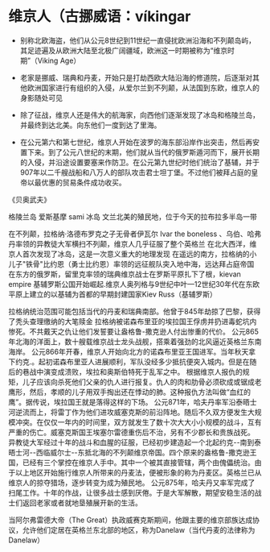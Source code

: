 # 维京人（古挪威语：víkingar

* 别称北欧海盗，他们从公元8世纪到11世纪一直侵扰欧洲沿海和不列颠岛屿，其足迹遍及从欧洲大陆至北极广阔疆域，欧洲这一时期被称为“维京时期”（Viking Age）
* 老家是挪威、瑞典和丹麦，开始只是打劫西欧大陆沿海的修道院，后逐渐对其他欧洲国家进行有组织的入侵，从爱尔兰到不列颠，从法国到东欧，维京人的身影随处可见
* 除了征战，维京人还是伟大的航海家，向西他们逐渐发现了冰岛和格陵兰岛，并最终到达北美。向东他们一度到达了里海。

* 在公元第六和第七世纪，维京人开始在波罗的海东部沿岸作出突击，然后再安置下来。到了公元八世纪的末期，他们就从当代的俄罗斯遁河而下，展开长期的入侵，并沿途设置要塞来作防卫。在公元第九世纪时他们统治了基辅，并于907年以二千艘战船和八万人的部队攻击君士坦丁堡。不过他们被拜占庭的皇帝以最优惠的贸易条件成功收买。

《贝奥武夫》


格陵兰岛
    爱斯基摩
    sami
冰岛
文兰北美的殖民地，位于今天的拉布拉多半岛一带

在不列颠，拉格纳·洛德布罗克之子无骨者伊瓦尔 Ivar the boneless 、乌伯、哈弗丹率领的异教徒大军横扫不列颠，维京人几乎征服了整个英格兰
在北大西洋，维京人首次发现了冰岛，这是一次意义重大的地理发现
在遥远的南方，拉格纳的小儿子"铁骨"比约恩（勇士比约恩）率领的远征舰队突入地中海，远达拜占庭帝国
在东方的俄罗斯，留里克率领的瑞典维京战士在罗斯平原扎下了根，kievan empire 基辅罗斯公国开始崛起.维京人奥列格与9世纪中叶—12世纪30年代在东欧平原上建立的以基辅为首都的早期封建国家Kiev Russ（基辅罗斯）


拉格纳统治范围可能包括当代的丹麦和瑞典南部。他曾于845年劫掠了巴黎，获得了秃头查理缴纳的大笔赎金
拉格纳被诺森布里亚的埃拉国王俘虏并扔进毒蛇坑内惨死。不共戴天之仇让他们发誓要让盎格鲁-撒克逊人付出惨重的代价。
公元865年北海的洋面上，数十艘载维京战士龙头战舰，搭乘着强劲的北风逼近英格兰东南海岸。
公元866年开春，维京人开始向北方的诺森布里亚王国进军。当年秋天拿下约克.。起初诺森布里亚人进展顺利，军队没经多少抵抗便突入城内。但是在随后的巷战中演变成溃败，埃拉和奥斯伯特死于乱军之中。
根据维京人报仇的规矩，儿子应该向杀死他们父亲的仇人进行报复。仇人的肉和肋骨必须砍成或锯成老鹰形，然后，孝顺的儿子用双手掏出还在悸动的肺。这种报仇方法叫做“血红的鹰”。据传说，埃拉国王就是落得这样的下场。
公元871年，哈夫丹率军沿泰晤士河逆流而上，将雷丁作为他们进攻威塞克斯的前沿阵地。随后不久双方便发生大规模冲突。在仅仅一年内的时间里，双方就发生了数十次大大小小规模的战斗，互有严重的伤亡。威塞克斯国王埃塞尔雷德重伤后不治，另有不少郡长和贵族战死。
异教徒大军经过十年的战斗和血腥的征服，已经初步建造起一个北起约克--南到泰晤士河--西临威尔士--东抵北海的不列颠维京帝国。四个原来的盎格鲁-撒克逊王国，已经有三个掌控在维京人手中。其中一个被其直接管辖，两个由傀儡统治。由于以上地区开始施行维京人所带来的丹麦法，便被形象的称为丹麦区。英格兰已从维京人的掠夺猎场，逐步转变为成为殖民地。
公元875年，哈夫丹又率军完成了扫尾工作。十年的作战，让很多战士感到厌倦。于是大军解散，期望安稳生活的战士们返回老家或者就地垦殖展开新的生活。

当阿尔弗雷德大帝（The Great）执政威赛克斯期间，他跟主要的维京部族达成协议，允许他们定居在英格兰东北部的地区，称为Danelaw（当代丹麦的法律称为Danelaw）
